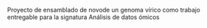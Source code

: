 Proyecto de ensamblado de novode un genoma vírico como trabajo entregable para la signatura Análisis de datos ómicos
